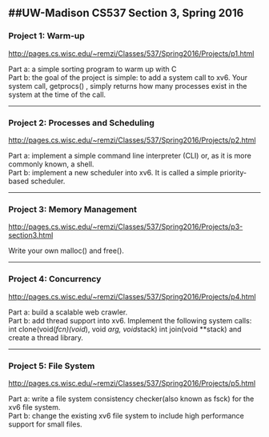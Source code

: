 ##UW-Madison CS537 Section 3, Spring 2016
---------------------------------------------
### Project 1: Warm-up
http://pages.cs.wisc.edu/~remzi/Classes/537/Spring2016/Projects/p1.html

Part a: a simple sorting program to warm up with C  
Part b: the goal of the project is simple: to add a system call to xv6. Your system call, getprocs() , simply returns how many processes exist in the system at the time of the call.

---------------------------------------------
### Project 2: Processes and Scheduling
http://pages.cs.wisc.edu/~remzi/Classes/537/Spring2016/Projects/p2.html

Part a: implement a simple command line interpreter (CLI) or, as it is more commonly known, a shell.  
Part b: implement a new scheduler into xv6. It is called a simple priority-based scheduler. 

---------------------------------------------
### Project 3: Memory Management
http://pages.cs.wisc.edu/~remzi/Classes/537/Spring2016/Projects/p3-section3.html

Write your own malloc() and free().

---------------------------------------------
### Project 4: Concurrency
http://pages.cs.wisc.edu/~remzi/Classes/537/Spring2016/Projects/p4.html

Part a: build a scalable web crawler.   
Part b: add thread support into xv6. Implement the following system calls:
	int clone(void(*fcn)(void*), void *arg, void*stack)
	int join(void **stack)
	and create a thread library.

---------------------------------------------
### Project 5: File System 
http://pages.cs.wisc.edu/~remzi/Classes/537/Spring2016/Projects/p5.html

Part a: write a file system consistency checker(also known as fsck) for the xv6 file system.  
Part b: change the existing xv6 file system to include high performance support for small files. 



